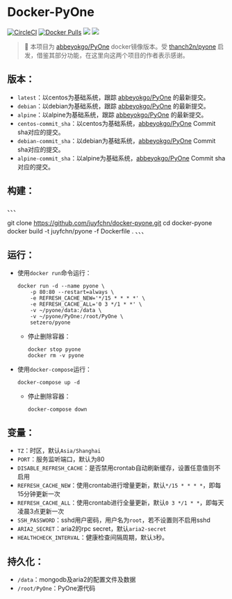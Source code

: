 # Docker-PyOne

[![CircleCI](https://circleci.com/gh/TimeBye/docker-pyone.svg?style=svg)](https://circleci.com/gh/TimeBye/docker-pyone)
[![Docker Pulls](https://img.shields.io/docker/pulls/setzero/pyone.svg)](https://hub.docker.com/r/setzero/pyone)
[![](https://images.microbadger.com/badges/image/setzero/pyone.svg)](https://microbadger.com/images/setzero/pyone "Get your own image badge on microbadger.com")
[![](https://images.microbadger.com/badges/version/setzero/pyone.svg)](https://microbadger.com/images/setzero/pyone "Get your own version badge on microbadger.com")

> 👋 本项目为 [abbeyokgo/PyOne](https://github.com/abbeyokgo/PyOne) docker镜像版本。受 [thanch2n/pyone](https://hub.docker.com/r/thanch2n/pyone) 启发，借鉴其部分功能，在这里向这两个项目的作者表示感谢。

## 版本：

- `latest`：以centos为基础系统，跟踪 [abbeyokgo/PyOne](https://github.com/abbeyokgo/PyOne/commits/master) 的最新提交。
- `debian`：以debian为基础系统，跟踪 [abbeyokgo/PyOne](https://github.com/abbeyokgo/PyOne/commits/master) 的最新提交。
- `alpine`：以alpine为基础系统，跟踪 [abbeyokgo/PyOne](https://github.com/abbeyokgo/PyOne/commits/master) 的最新提交。
- `centos-commit_sha`：以centos为基础系统，[abbeyokgo/PyOne](https://github.com/abbeyokgo/PyOne/commits/master) Commit sha对应的提交。
- `debian-commit_sha`：以debian为基础系统，[abbeyokgo/PyOne](https://github.com/abbeyokgo/PyOne/commits/master) Commit sha对应的提交。
- `alpine-commit_sha`：以alpine为基础系统，[abbeyokgo/PyOne](https://github.com/abbeyokgo/PyOne/commits/master) Commit sha对应的提交。

## 构建：
 
   、、、
   
   git clone https://github.com/juyfchn/docker-pyone.git
   cd docker-pyone
   docker build -t juyfchn/pyone -f Dockerfile .
   、、、
   
## 运行：

- 使用`docker run`命令运行：

    ```
    docker run -d --name pyone \
        -p 80:80 --restart=always \
        -e REFRESH_CACHE_NEW='*/15 * * * *' \
        -e REFRESH_CACHE_ALL='0 3 */1 * *' \
        -v ~/pyone/data:/data \
        -v ~/pyone/PyOne:/root/PyOne \
        setzero/pyone
    ```

    - 停止删除容器：
        ```
        docker stop pyone
        docker rm -v pyone
        ```

- 使用`docker-compose`运行：

    ```
    docker-compose up -d
    ```

    - 停止删除容器：
        ```
        docker-compose down
        ```

## 变量：

- `TZ`：时区，默认`Asia/Shanghai`
- `PORT`：服务监听端口，默认为80
- `DISABLE_REFRESH_CACHE`：是否禁用crontab自动刷新缓存，设置任意值则不启用
- `REFRESH_CACHE_NEW`：使用crontab进行增量更新，默认`*/15 * * * *`，即每15分钟更新一次
- `REFRESH_CACHE_ALL`：使用crontab进行全量更新，默认`0 3 */1 * *`，即每天凌晨3点更新一次
- `SSH_PASSWORD`：sshd用户密码，用户名为`root`，若不设置则不启用sshd
- `ARIA2_SECRET`：aria2的rpc secret，默认`aria2-secret`
- `HEALTHCHECK_INTERVAL`：健康检查间隔周期，默认`3`秒。

## 持久化：

- `/data`：mongodb及aria2的配置文件及数据
- `/root/PyOne`：PyOne源代码
